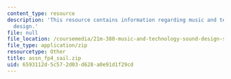 ```yaml
---
content_type: resource
description: 'This resource contains information regarding music and technology: Sound
  design.'
file: null
file_location: /coursemedia/21m-380-music-and-technology-sound-design-spring-2016/6593112d5c572d03d628a0e91d1f29cd_assn_fp4_sail.zip
file_type: application/zip
resourcetype: Other
title: assn_fp4_sail.zip
uid: 6593112d-5c57-2d03-d628-a0e91d1f29cd
---
```

